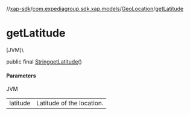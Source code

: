 //[xap-sdk](../../../index.md)/[com.expediagroup.sdk.xap.models](../index.md)/[GeoLocation](index.md)/[getLatitude](get-latitude.md)

# getLatitude

[JVM]\

public final [String](https://docs.oracle.com/javase/8/docs/api/java/lang/String.html)[getLatitude](get-latitude.md)()

#### Parameters

JVM

| | |
|---|---|
| latitude | Latitude of the location. |
